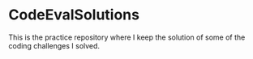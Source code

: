 CodeEvalSolutions
=================

This is the practice repository where I keep the solution of some of the coding challenges I solved.
